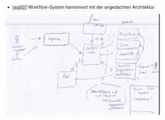  * [req007](https://github.com/PolitAktiv/politaktiv-requirements/tree/master/de/requirements/req007/req007.md) Workflow-System harmoniert mit der angedachten Architektur

![Architektur][architecture-pic]

[architecture-pic]: https://github.com/PolitAktiv/politaktiv-requirements/blob/master/de/files/Solution/Architektur.png "Architektur"

